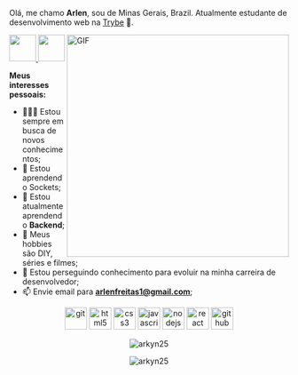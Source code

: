 Olá, me chamo **Arlen**, sou de Minas Gerais, Brazil. Atualmente estudante de desenvolvimento web na <a href="https://www.betrybe.com/"	alt="Trybe"> Trybe</a> 🚀.


 <img align="right" alt="GIF" src="https://i.pinimg.com/originals/e4/26/70/e426702edf874b181aced1e2fa5c6cde.gif" width="400px" />
 
<a href="https://www.facebook.com/arlen.freitas/" target="_blank">
  <img src="https://i.ibb.co/zmYNW4p/facebook.png" width="48px" height="48px">
</a> 
<a href="https://www.linkedin.com/in/arlenfreitas/" target="_blank">
  <img src="https://i.ibb.co/Kx2GSrT/linkedin.png" width="48px" height="48px">
</a>


**Meus interesses pessoais:**
- 👨🏽‍💻 Estou sempre em busca de novos conhecimentos;
- 🔭 Estou aprendendo Sockets;
- 🌱 Estou atualmente aprendendo **Backend**;
- 🤔 Meus hobbies são DIY, séries e filmes;
- 💼 Estou perseguindo conhecimento para evoluir na minha carreira de desenvolvedor;
- 📫 Envie email para **arlenfreitas1@gmail.com**;
<p align="center">
  <img src="https://www.vectorlogo.zone/logos/git-scm/git-scm-icon.svg" alt="git" height="40"/>
  <img src="https://ik.imagekit.io/joaonasc/GitHub/assets/tech-logos/html5_uTMKXvufNb.png" alt="html5" height="40"/>
  <img src="https://ik.imagekit.io/joaonasc/GitHub/assets/tech-logos/css3_VgbzSiOrr7.png" alt="css3" height="40"/>
  <img src="https://ik.imagekit.io/joaonasc/GitHub/assets/tech-logos/javascript_FxaldcpSw.png" alt="javascript" height="40"/>
  <img src="https://ik.imagekit.io/joaonasc/GitHub/assets/tech-logos/nodejs_Y2TSm6B_DN.png" alt="nodejs" height="40"/>
  <img src="https://ik.imagekit.io/joaonasc/GitHub/assets/tech-logos/reactjs_j5WbdQuuJ.png" alt="react" height="40"/>
  <img src="https://ik.imagekit.io/joaonasc/GitHub/assets/tech-logos/github_CEhhSRJdrr.png" alt="github" height="40"/>
</p>
<p align="center"><img align="center" src="https://github-readme-stats.vercel.app/api/top-langs/?username=arkyn25" alt="arkyn25" /></p>

<p align="center"><img align="center" src="https://github-readme-stats.vercel.app/api?username=arkyn25&show_icons=true&hide=issues,contribs" alt="arkyn25" /></p>
